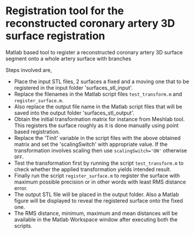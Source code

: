 # Registration tool for the reconstructed coronary artery 3D surface registration
Matlab based tool to register a reconstructed coronary artery 3D surface segment onto a whole artery surface with branches

Steps involved are,
- Place the input STL files, 2 surfaces a fixed and a moving one that to be registered in the input folder 'surfaces_stl_input'.
- Replace the filenames in the Matlab script files `test_transform.m` and `register_surface.m`.
- Also replace the output file name in the Matlab script files that will be saved into the output folder 'surfaces_stl_output'.
- Obtain the initial transformation matrix for instance from Meshlab tool. This registers the surface roughly as it is done manually using point based registration.
- Replace the 'Tinit' variable in the script files with the above obtained matrix and set the 'scalingSwitch' with appropriate value. If the transformation involves scaling then use `scalingSwitch='ON'` otherwise `OFF`.
- Test the transformation first by running the script `test_transform.m` to check whether the applied transformation yields intended result.
- Finally run the script `register_surface.m` to register the surface with maximum possible precision or in other words with least RMS distance error.
- The output STL file will be placed in the output folder. Also a Matlab figure will be displayed to reveal the registered surface onto the fixed one.
- The RMS distance, minimum, maximum and mean distances will be available in the Matlab Workspace window after executing both the scripts.
